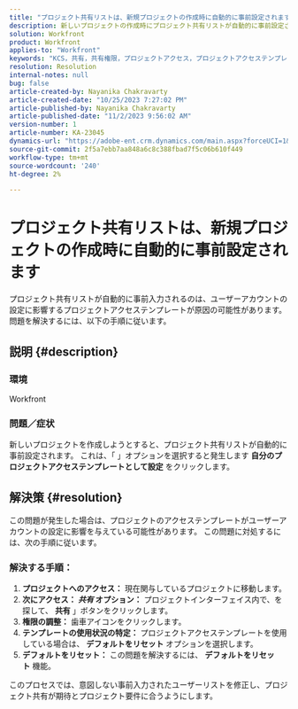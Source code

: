 ```yaml
---
title: "プロジェクト共有リストは、新規プロジェクトの作成時に自動的に事前設定されます"
description: 新しいプロジェクトの作成時にプロジェクト共有リストが自動的に事前設定されるAdobe Workfrontの問題を解決する方法について説明します。
solution: Workfront
product: Workfront
applies-to: "Workfront"
keywords: "KCS，共有，共有権限，プロジェクトアクセス，プロジェクトアクセステンプレート， Workfront"
resolution: Resolution
internal-notes: null
bug: false
article-created-by: Nayanika Chakravarty
article-created-date: "10/25/2023 7:27:02 PM"
article-published-by: Nayanika Chakravarty
article-published-date: "11/2/2023 9:56:02 AM"
version-number: 1
article-number: KA-23045
dynamics-url: "https://adobe-ent.crm.dynamics.com/main.aspx?forceUCI=1&pagetype=entityrecord&etn=knowledgearticle&id=a3a23476-6c73-ee11-9ae7-6045bd006295"
source-git-commit: 2f5a7ebb7aa848a6c8c388fbad7f5c06b610f449
workflow-type: tm+mt
source-wordcount: '240'
ht-degree: 2%

---
```


# プロジェクト共有リストは、新規プロジェクトの作成時に自動的に事前設定されます


プロジェクト共有リストが自動的に事前入力されるのは、ユーザーアカウントの設定に影響するプロジェクトアクセステンプレートが原因の可能性があります。 問題を解決するには、以下の手順に従います。

## 説明 {#description}


### <b>環境</b>

Workfront

### <b>問題／症状</b>

新しいプロジェクトを作成しようとすると、プロジェクト共有リストが自動的に事前設定されます。 これは、「 」オプションを選択すると発生します <b>自分のプロジェクトアクセステンプレートとして設定</b> をクリックします。


## 解決策 {#resolution}


この問題が発生した場合は、プロジェクトのアクセステンプレートがユーザーアカウントの設定に影響を与えている可能性があります。 この問題に対処するには、次の手順に従います。

### 解決する手順：  

1. <b>プロジェクトへのアクセス：</b> 現在関与しているプロジェクトに移動します。
2. <b>次にアクセス： *共有* オプション：</b> プロジェクトインターフェイス内で、を探して、 <b>共有</b> 」ボタンをクリックします。
3. <b>権限の調整：</b> 歯車アイコンをクリックします。
4. <b>テンプレートの使用状況の特定：</b> プロジェクトアクセステンプレートを使用している場合は、 <b>デフォルトをリセット</b> オプションを選択します。
5. <b>デフォルトをリセット：</b> この問題を解決するには、 <b>デフォルトをリセット</b> 機能。


このプロセスでは、意図しない事前入力されたユーザーリストを修正し、プロジェクト共有が期待とプロジェクト要件に合うようにします。
